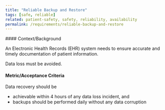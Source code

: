 ```yaml
---
title: "Reliable Backup and Restore"
tags: [safe, reliable]
related: patient-safety, safety, reliability, availability
permalink: /requirements/reliable-backup-and-restore
---
```


<div class="quality-requirement" markdown="1">
#### Context/Background

An Electronic Health Records (EHR) system needs to ensure accurate and timely documentation of patient information.

Data loss must be avoided.

#### Metric/Acceptance Criteria

Data recovery should be 

* achievable within 4 hours of any data loss incident, and 
* backups should be performed daily without any data corruption

</div><br>




